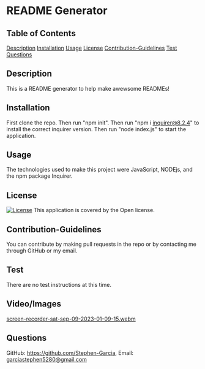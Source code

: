 # README Generator  
## Table of Contents
[Description](#description)
[Installation](#installation)
[Usage](#usage)
[License](#license)
[Contribution-Guidelines](#guidelines)
[Test](#test)
[Questions](#questions)
## Description
This is a README generator to help make awewsome READMEs!
## Installation
First clone the repo. Then run "npm init". Then run "npm i inquirer@8.2.4" to install the correct inquirer version. Then run "node index.js" to start the application.
## Usage
The technologies used to make this project were JavaScript, NODEjs, and the npm package Inquirer.
## License
[![License](https://img.shields.io/badge/License-Boost%201.0-lightblue.svg)](https://www.boost.org/LICENSE_1_0.txt)
This application is covered by the Open license. 
## Contribution-Guidelines
You can contribute by making pull requests in the repo or by contacting me through GitHub or my email.
## Test
There are no test instructions at this time.
## Video/Images
[screen-recorder-sat-sep-09-2023-01-09-15.webm](https://github.com/Stephen-Garcia/readmeGenerator/assets/92559337/238bda16-af31-420c-913c-65872821ea46)
## Questions
GitHub: https://github.com/Stephen-Garcia,
Email: garciastephen5280@gmail.com
